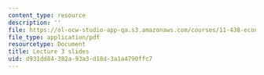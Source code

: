 ```yaml
---
content_type: resource
description: ''
file: https://ol-ocw-studio-app-qa.s3.amazonaws.com/courses/11-438-economic-development-planning-spring-2020/d931dd84382a93a3d18d3a1a4790ffc7_MIT11_438s20_lec3.pdf
file_type: application/pdf
resourcetype: Document
title: Lecture 3 slides
uid: d931dd84-382a-93a3-d18d-3a1a4790ffc7
---
```


